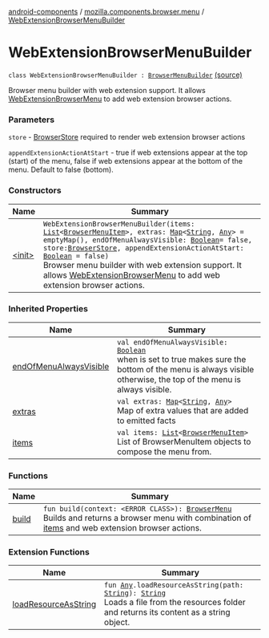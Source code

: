 [android-components](../../index.md) / [mozilla.components.browser.menu](../index.md) / [WebExtensionBrowserMenuBuilder](./index.md)

# WebExtensionBrowserMenuBuilder

`class WebExtensionBrowserMenuBuilder : `[`BrowserMenuBuilder`](../-browser-menu-builder/index.md) [(source)](https://github.com/mozilla-mobile/android-components/blob/master/components/browser/menu/src/main/java/mozilla/components/browser/menu/WebExtensionBrowserMenuBuilder.kt#L19)

Browser menu builder with web extension support. It allows [WebExtensionBrowserMenu](../-web-extension-browser-menu/index.md) to add
web extension browser actions.

### Parameters

`store` - [BrowserStore](../../mozilla.components.browser.state.store/-browser-store/index.md) required to render web extension browser actions

`appendExtensionActionAtStart` - true if web extensions appear at the top (start) of the menu,
false if web extensions appear at the bottom of the menu. Default to false (bottom).

### Constructors

| Name | Summary |
|---|---|
| [&lt;init&gt;](-init-.md) | `WebExtensionBrowserMenuBuilder(items: `[`List`](https://kotlinlang.org/api/latest/jvm/stdlib/kotlin.collections/-list/index.html)`<`[`BrowserMenuItem`](../-browser-menu-item/index.md)`>, extras: `[`Map`](https://kotlinlang.org/api/latest/jvm/stdlib/kotlin.collections/-map/index.html)`<`[`String`](https://kotlinlang.org/api/latest/jvm/stdlib/kotlin/-string/index.html)`, `[`Any`](https://kotlinlang.org/api/latest/jvm/stdlib/kotlin/-any/index.html)`> = emptyMap(), endOfMenuAlwaysVisible: `[`Boolean`](https://kotlinlang.org/api/latest/jvm/stdlib/kotlin/-boolean/index.html)` = false, store: `[`BrowserStore`](../../mozilla.components.browser.state.store/-browser-store/index.md)`, appendExtensionActionAtStart: `[`Boolean`](https://kotlinlang.org/api/latest/jvm/stdlib/kotlin/-boolean/index.html)` = false)`<br>Browser menu builder with web extension support. It allows [WebExtensionBrowserMenu](../-web-extension-browser-menu/index.md) to add web extension browser actions. |

### Inherited Properties

| Name | Summary |
|---|---|
| [endOfMenuAlwaysVisible](../-browser-menu-builder/end-of-menu-always-visible.md) | `val endOfMenuAlwaysVisible: `[`Boolean`](https://kotlinlang.org/api/latest/jvm/stdlib/kotlin/-boolean/index.html)<br>when is set to true makes sure the bottom of the menu is always visible otherwise, the top of the menu is always visible. |
| [extras](../-browser-menu-builder/extras.md) | `val extras: `[`Map`](https://kotlinlang.org/api/latest/jvm/stdlib/kotlin.collections/-map/index.html)`<`[`String`](https://kotlinlang.org/api/latest/jvm/stdlib/kotlin/-string/index.html)`, `[`Any`](https://kotlinlang.org/api/latest/jvm/stdlib/kotlin/-any/index.html)`>`<br>Map of extra values that are added to emitted facts |
| [items](../-browser-menu-builder/items.md) | `val items: `[`List`](https://kotlinlang.org/api/latest/jvm/stdlib/kotlin.collections/-list/index.html)`<`[`BrowserMenuItem`](../-browser-menu-item/index.md)`>`<br>List of BrowserMenuItem objects to compose the menu from. |

### Functions

| Name | Summary |
|---|---|
| [build](build.md) | `fun build(context: <ERROR CLASS>): `[`BrowserMenu`](../-browser-menu/index.md)<br>Builds and returns a browser menu with combination of [items](../-browser-menu-builder/items.md) and web extension browser actions. |

### Extension Functions

| Name | Summary |
|---|---|
| [loadResourceAsString](../../mozilla.components.support.test.file/kotlin.-any/load-resource-as-string.md) | `fun `[`Any`](https://kotlinlang.org/api/latest/jvm/stdlib/kotlin/-any/index.html)`.loadResourceAsString(path: `[`String`](https://kotlinlang.org/api/latest/jvm/stdlib/kotlin/-string/index.html)`): `[`String`](https://kotlinlang.org/api/latest/jvm/stdlib/kotlin/-string/index.html)<br>Loads a file from the resources folder and returns its content as a string object. |
